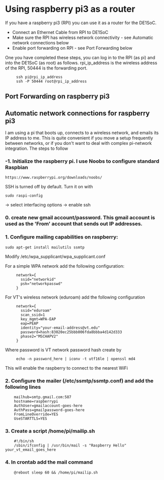 # Using raspberry pi3 as a router

If you have a raspberry pi3 (RPI) you can use it as a router for the DE1SoC.
- Connect an Ethernet Cable from RPI to DE1SoC
- Make sure the RPI has wireless network connectivity - see Automatic network connections below
- Enable port forwarding on RPI - see Port Forwarding below

One you have completed these steps, you can log in to the RPI (as pi) and into the DE1SoC (as root) as follows. rpi_ip_address is the wireless address of the RPI, 50444 is the forwarding port.

```   
     ssh pi@rpi_ip_address
     ssh -P 50444 root@rpi_ip_address
```

## Port Forwarding on raspberry pi3

## Automatic network connections for raspberry pi3

I am using a pi that boots up, connects to a wireless network, and emails its IP address to me. This is quite convenient if you move a setup frequently between networks, or if you don't want to deal with complex pi-network integration. The steps to follow

### -1. Initialize the raspberry pi. I use Noobs to configure standard Raspbian

    https://www.raspberrypi.org/downloads/noobs/

SSH is turned off by default. Turn it on with 

    sudo raspi-config 

-> select interfacing options
-> enable ssh

### 0. create new gmail account/password. This gmail account is used as the 'From' account that sends out IP addresses.

### 1. Configure mailing capabilities on raspberry:

    sudo apt-get install mailutils ssmtp

Modify /etc/wpa_supplicant/wpa_supplicant.conf

  For a simple WPA network add the following configuration:
```   
     network={
       ssid="networkid"
       psk="networkpasswd"
     }
```
  For VT's wireless network (eduroam) add the following configuration
```
     network={
       ssid="eduroam"
       scan_ssid=1
       key_mgmt=WPA-EAP
       eap=PEAP
       identity="your-email-address@vt.edu"
       password=hash:83020ec25bbb006fda8bbba4d142d333
       phase2="MSCHAPV2"
     }
```
  Where password is VT network password hash create by
```
     echo -n password_here | iconv -t utf16le | openssl md4
```

  This will enable the raspberry to connect to the nearest WiFi

### 2. Configure the mailer (/etc/ssmtp/ssmtp.conf) and add the following lines

```
    mailhub=smtp.gmail.com:587
    hostname=raspberrypi
    AuthUser=gmailaccount-goes-here
    AuthPass=gmailpassword-goes-here
    FromLineOverride=YES
    UseSTARTTLS=YES
```

### 3. Create a script /home/pi/mailip.sh

```
    #!/bin/sh
    /sbin/ifconfig | /usr/bin/mail -s "Raspberry Hello" your_vt_email_goes_here
```

### 4. In crontab add the mail command

```
    @reboot sleep 60 && /home/pi/mailip.sh
```
